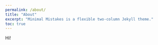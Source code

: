 ```yaml
---
permalink: /about/
title: "About"
excerpt: "Minimal Mistakes is a flexible two-column Jekyll theme."
toc: true
---
```


Hi!
